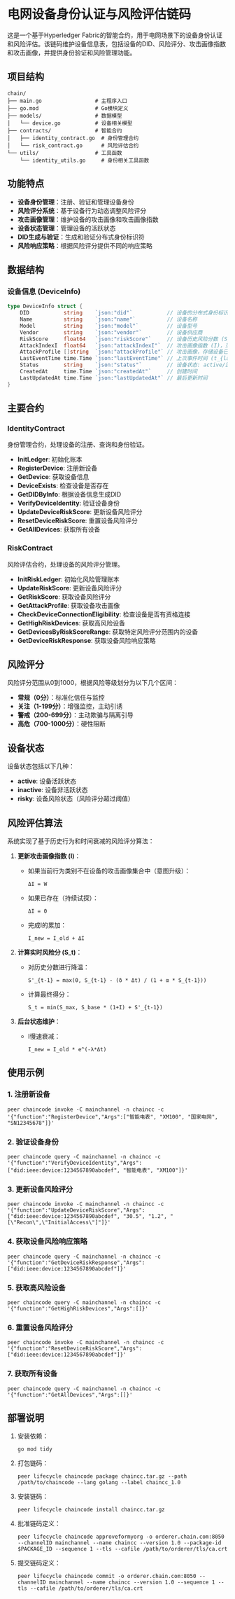 # 电网设备身份认证与风险评估链码

这是一个基于Hyperledger Fabric的智能合约，用于电网场景下的设备身份认证和风险评估。该链码维护设备信息表，包括设备的DID、风险评分、攻击画像指数和攻击画像，并提供身份验证和风险管理功能。

## 项目结构

```
chain/
├── main.go                 # 主程序入口
├── go.mod                  # Go模块定义
├── models/                 # 数据模型
│   └── device.go           # 设备相关模型
├── contracts/              # 智能合约
│   ├── identity_contract.go  # 身份管理合约
│   └── risk_contract.go      # 风险评估合约
└── utils/                  # 工具函数
    └── identity_utils.go     # 身份相关工具函数
```

## 功能特点

- **设备身份管理**：注册、验证和管理设备身份
- **风险评分系统**：基于设备行为动态调整风险评分
- **攻击画像管理**：维护设备的攻击画像和攻击画像指数
- **设备状态管理**：管理设备的活跃状态
- **DID生成与验证**：生成和验证分布式身份标识符
- **风险响应策略**：根据风险评分提供不同的响应策略

## 数据结构

### 设备信息 (DeviceInfo)

```go
type DeviceInfo struct {
    DID           string    `json:"did"`           // 设备的分布式身份标识符
    Name          string    `json:"name"`          // 设备名称
    Model         string    `json:"model"`         // 设备型号
    Vendor        string    `json:"vendor"`        // 设备供应商
    RiskScore     float64   `json:"riskScore"`     // 设备历史风险分数 (S_{t-1})，范围 [0, S_{max}]
    AttackIndexI  float64   `json:"attackIndexI"`  // 攻击画像指数 (I)，范围 [0, ∞)
    AttackProfile []string  `json:"attackProfile"` // 攻击画像，存储设备已触发过的不重复的行为类别
    LastEventTime time.Time `json:"lastEventTime"` // 上次事件时间 (t_{last})
    Status        string    `json:"status"`        // 设备状态: active/inactive/risky
    CreatedAt     time.Time `json:"createdAt"`     // 创建时间
    LastUpdatedAt time.Time `json:"lastUpdatedAt"` // 最后更新时间
}
```

## 主要合约

### IdentityContract

身份管理合约，处理设备的注册、查询和身份验证。

- **InitLedger**: 初始化账本
- **RegisterDevice**: 注册新设备
- **GetDevice**: 获取设备信息
- **DeviceExists**: 检查设备是否存在
- **GetDIDByInfo**: 根据设备信息生成DID
- **VerifyDeviceIdentity**: 验证设备身份
- **UpdateDeviceRiskScore**: 更新设备风险评分
- **ResetDeviceRiskScore**: 重置设备风险评分
- **GetAllDevices**: 获取所有设备

### RiskContract

风险评估合约，处理设备的风险评分管理。

- **InitRiskLedger**: 初始化风险管理账本
- **UpdateRiskScore**: 更新设备风险评分
- **GetRiskScore**: 获取设备风险评分
- **GetAttackProfile**: 获取设备攻击画像
- **CheckDeviceConnectionEligibility**: 检查设备是否有资格连接
- **GetHighRiskDevices**: 获取高风险设备
- **GetDevicesByRiskScoreRange**: 获取特定风险评分范围内的设备
- **GetDeviceRiskResponse**: 获取设备风险响应策略

## 风险评分

风险评分范围从0到1000，根据风险等级划分为以下几个区间：
- **常规（0分）**：标准化信任与监控
- **关注（1-199分）**：增强监控，主动引诱
- **警戒（200-699分）**：主动欺骗与隔离引导
- **高危（700-1000分）**：硬性阻断

## 设备状态

设备状态包括以下几种：
- **active**: 设备活跃状态
- **inactive**: 设备非活跃状态
- **risky**: 设备风险状态（风险评分超过阈值）

## 风险评估算法

系统实现了基于历史行为和时间衰减的风险评分算法：

1. **更新攻击画像指数 (I)**：
   - 如果当前行为类别不在设备的攻击画像集合中（意图升级）：
     ```
     ΔI = W
     ```
   - 如果已存在（持续试探）：
     ```
     ΔI = 0
     ```
   - 完成I的累加：
     ```
     I_new = I_old + ΔI
     ```

2. **计算实时风险分 (S_t)**：
   - 对历史分数进行降温：
     ```
     S'_{t-1} = max(0, S_{t-1} - (δ * Δt) / (1 + α * S_{t-1}))
     ```
   - 计算最终得分：
     ```
     S_t = min(S_max, S_base * (1+I) + S'_{t-1})
     ```
   
3. **后台状态维护**：
   - I慢速衰减：
     ```
     I_new = I_old * e^(-λ*Δt)
     ```

## 使用示例

### 1. 注册新设备

```
peer chaincode invoke -C mainchannel -n chaincc -c '{"function":"RegisterDevice","Args":["智能电表", "XM100", "国家电网", "SN12345678"]}'
```

### 2. 验证设备身份

```
peer chaincode query -C mainchannel -n chaincc -c '{"function":"VerifyDeviceIdentity","Args":["did:ieee:device:1234567890abcdef", "智能电表", "XM100"]}'
```

### 3. 更新设备风险评分

```
peer chaincode invoke -C mainchannel -n chaincc -c '{"function":"UpdateDeviceRiskScore","Args":["did:ieee:device:1234567890abcdef", "30.5", "1.2", "[\"Recon\",\"InitialAccess\"]"]}'
```

### 4. 获取设备风险响应策略

```
peer chaincode query -C mainchannel -n chaincc -c '{"function":"GetDeviceRiskResponse","Args":["did:ieee:device:1234567890abcdef"]}'
```

### 5. 获取高风险设备

```
peer chaincode query -C mainchannel -n chaincc -c '{"function":"GetHighRiskDevices","Args":[]}'
```

### 6. 重置设备风险评分

```
peer chaincode invoke -C mainchannel -n chaincc -c '{"function":"ResetDeviceRiskScore","Args":["did:ieee:device:1234567890abcdef"]}'
```

### 7. 获取所有设备

```
peer chaincode query -C mainchannel -n chaincc -c '{"function":"GetAllDevices","Args":[]}'
```

## 部署说明

1. 安装依赖：
   ```
   go mod tidy
   ```

2. 打包链码：
   ```
   peer lifecycle chaincode package chaincc.tar.gz --path /path/to/chaincode --lang golang --label chaincc_1.0
   ```

3. 安装链码：
   ```
   peer lifecycle chaincode install chaincc.tar.gz
   ```

4. 批准链码定义：
   ```
   peer lifecycle chaincode approveformyorg -o orderer.chain.com:8050 --channelID mainchannel --name chaincc --version 1.0 --package-id $PACKAGE_ID --sequence 1 --tls --cafile /path/to/orderer/tls/ca.crt
   ```

5. 提交链码定义：
   ```
   peer lifecycle chaincode commit -o orderer.chain.com:8050 --channelID mainchannel --name chaincc --version 1.0 --sequence 1 --tls --cafile /path/to/orderer/tls/ca.crt
   ```